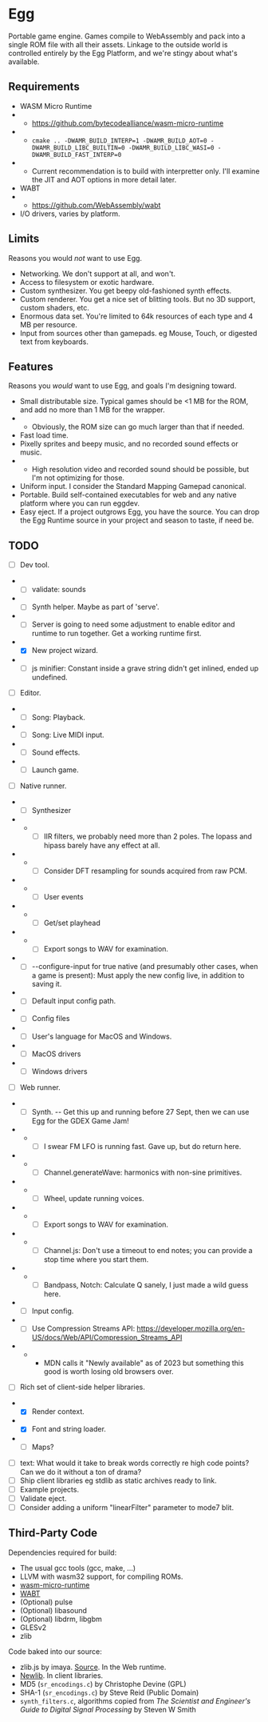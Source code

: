 # Egg

Portable game engine.
Games compile to WebAssembly and pack into a single ROM file with all their assets.
Linkage to the outside world is controlled entirely by the Egg Platform, and we're stingy about what's available.

## Requirements

- WASM Micro Runtime
- - https://github.com/bytecodealliance/wasm-micro-runtime
- - `cmake .. -DWAMR_BUILD_INTERP=1 -DWAMR_BUILD_AOT=0 -DWAMR_BUILD_LIBC_BUILTIN=0 -DWAMR_BUILD_LIBC_WASI=0 -DWAMR_BUILD_FAST_INTERP=0`
- - Current recommendation is to build with interpretter only. I'll examine the JIT and AOT options in more detail later.
- WABT
- - https://github.com/WebAssembly/wabt
- I/O drivers, varies by platform.

## Limits

Reasons you would *not* want to use Egg.

- Networking. We don't support at all, and won't.
- Access to filesystem or exotic hardware.
- Custom synthesizer. You get beepy old-fashioned synth effects.
- Custom renderer. You get a nice set of blitting tools. But no 3D support, custom shaders, etc.
- Enormous data set. You're limited to 64k resources of each type and 4 MB per resource.
- Input from sources other than gamepads. eg Mouse, Touch, or digested text from keyboards.

## Features

Reasons you *would* want to use Egg, and goals I'm designing toward.

- Small distributable size. Typical games should be <1 MB for the ROM, and add no more than 1 MB for the wrapper.
- - Obviously, the ROM size can go much larger than that if needed.
- Fast load time.
- Pixelly sprites and beepy music, and no recorded sound effects or music.
- - High resolution video and recorded sound should be possible, but I'm not optimizing for those.
- Uniform input. I consider the Standard Mapping Gamepad canonical.
- Portable. Build self-contained executables for web and any native platform where you can run eggdev.
- Easy eject. If a project outgrows Egg, you have the source. You can drop the Egg Runtime source in your project and season to taste, if need be.

## TODO

- [ ] Dev tool.
- - [ ] validate: sounds
- - [ ] Synth helper. Maybe as part of 'serve'.
- - [ ] Server is going to need some adjustment to enable editor and runtime to run together. Get a working runtime first.
- - [x] New project wizard.
- - [ ] js minifier: Constant inside a grave string didn't get inlined, ended up undefined.
- [ ] Editor.
- - [ ] Song: Playback.
- - [ ] Song: Live MIDI input.
- - [ ] Sound effects.
- - [ ] Launch game.
- [ ] Native runner.
- - [ ] Synthesizer
- - - [ ] IIR filters, we probably need more than 2 poles. The lopass and hipass barely have any effect at all.
- - - [ ] Consider DFT resampling for sounds acquired from raw PCM.
- - - [ ] User events
- - - [ ] Get/set playhead
- - - [ ] Export songs to WAV for examination.
- - [ ] --configure-input for true native (and presumably other cases, when a game is present): Must apply the new config live, in addition to saving it.
- - [ ] Default input config path.
- - [ ] Config files
- - [ ] User's language for MacOS and Windows.
- - [ ] MacOS drivers
- - [ ] Windows drivers
- [ ] Web runner.
- - [ ] Synth. -- Get this up and running before 27 Sept, then we can use Egg for the GDEX Game Jam!
- - - [ ] I swear FM LFO is running fast. Gave up, but do return here.
- - - [ ] Channel.generateWave: harmonics with non-sine primitives.
- - - [ ] Wheel, update running voices.
- - - [ ] Export songs to WAV for examination.
- - - [ ] Channel.js: Don't use a timeout to end notes; you can provide a stop time where you start them.
- - - [ ] Bandpass, Notch: Calculate Q sanely, I just made a wild guess here.
- - [ ] Input config.
- - [ ] Use Compression Streams API: https://developer.mozilla.org/en-US/docs/Web/API/Compression_Streams_API
- - - MDN calls it "Newly available" as of 2023 but something this good is worth losing old browsers over.
- [ ] Rich set of client-side helper libraries.
- - [x] Render context.
- - [x] Font and string loader.
- - [ ] Maps?
- [ ] text: What would it take to break words correctly re high code points? Can we do it without a ton of drama?
- [ ] Ship client libraries eg stdlib as static archives ready to link.
- [ ] Example projects.
- [ ] Validate eject.
- [ ] Consider adding a uniform "linearFilter" parameter to mode7 blit.

## Third-Party Code

Dependencies required for build:
- The usual gcc tools (gcc, make, ...)
- LLVM with wasm32 support, for compiling ROMs.
- [wasm-micro-runtime](https://github.com/bytecodealliance/wasm-micro-runtime)
- [WABT](https://github.com/WebAssembly/wabt)
- (Optional) pulse
- (Optional) libasound
- (Optional) libdrm, libgbm
- GLESv2
- zlib

Code baked into our source:
- zlib.js by imaya. [Source](https://github.com/imaya/zlib.js). In the Web runtime.
- [Newlib](https://sourceware.org/newlib/). In client libraries.
- MD5 (`sr_encodings.c`) by Christophe Devine (GPL)
- SHA-1 (`sr_encodings.c`) by Steve Reid (Public Domain)
- `synth_filters.c`, algorithms copied from _The Scientist and Engineer's Guide to Digital Signal Processing_ by Steven W Smith
